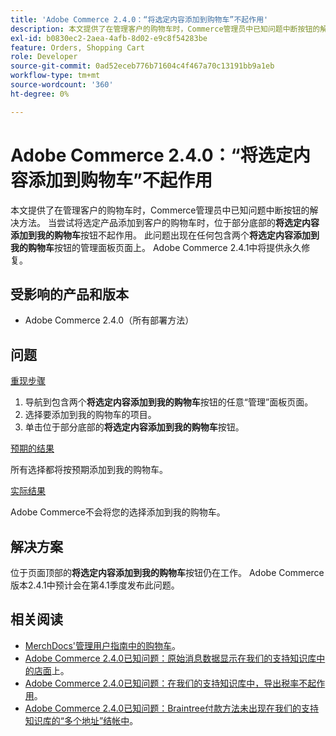 ```yaml
---
title: 'Adobe Commerce 2.4.0：“将选定内容添加到购物车”不起作用'
description: 本文提供了在管理客户的购物车时，Commerce管理员中已知问题中断按钮的解决方法。 当尝试将选定产品添加到客户的购物车时，位于部分底部的**将选定内容添加到我的购物车**按钮不起作用。 此问题出现在包含两个**将选定内容添加到我的购物车**按钮的任何“管理员”面板页面上。 Adobe Commerce 2.4.1中将提供永久修复。
exl-id: b0830ec2-2aea-4afb-8d02-e9c8f54283be
feature: Orders, Shopping Cart
role: Developer
source-git-commit: 0ad52eceb776b71604c4f467a70c13191bb9a1eb
workflow-type: tm+mt
source-wordcount: '360'
ht-degree: 0%

---
```


# Adobe Commerce 2.4.0：“将选定内容添加到购物车”不起作用

本文提供了在管理客户的购物车时，Commerce管理员中已知问题中断按钮的解决方法。 当尝试将选定产品添加到客户的购物车时，位于部分底部的&#x200B;**将选定内容添加到我的购物车**&#x200B;按钮不起作用。 此问题出现在任何包含两个&#x200B;**将选定内容添加到我的购物车**&#x200B;按钮的管理面板页面上。 Adobe Commerce 2.4.1中将提供永久修复。

## 受影响的产品和版本

* Adobe Commerce 2.4.0（所有部署方法）

## 问题

<u>重现步骤</u>

1. 导航到包含两个&#x200B;**将选定内容添加到我的购物车**&#x200B;按钮的任意“管理”面板页面。
1. 选择要添加到我的购物车的项目。
1. 单击位于部分底部的&#x200B;**将选定内容添加到我的购物车**&#x200B;按钮。

<u>预期的结果</u>

所有选择都将按预期添加到我的购物车。

<u>实际结果</u>

Adobe Commerce不会将您的选择添加到我的购物车。

## 解决方案

位于页面顶部的&#x200B;**将选定内容添加到我的购物车**&#x200B;按钮仍在工作。 Adobe Commerce版本2.4.1中预计会在第4.1季度发布此问题。

## 相关阅读

* [MerchDocs&#39;管理用户指南中的购物车](https://docs.magento.com/user-guide/sales/shopping-assisted-cart-manage.html)。
* [Adobe Commerce 2.4.0已知问题：原始消息数据显示在我们的支持知识库中的店面](/help/troubleshooting/storefront/magento-2-4-0-issue-storefront-raw-message-data-display.md)上。
* [Adobe Commerce 2.4.0已知问题：在我们的支持知识库中，导出税率不起作用](/help/troubleshooting/miscellaneous/magento-2-4-0-known-issue-export-tax-rates-does-not-work.md)。
* [Adobe Commerce 2.4.0已知问题：Braintree付款方法未出现在我们的支持知识库的“多个地址”结帐中](/help/troubleshooting/payments/magento-2-4-0-braintree-not-in-multiple-addresses-checkout.md)。
